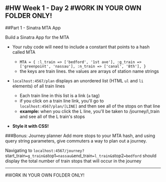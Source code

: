 #HW Week 1 - Day 2
#WORK IN YOUR OWN FOLDER ONLY!
---

##Part 1 - Sinatra MTA App


Build a Sinatra App for the MTA

- Your ruby code will need to include a constant that points to a hash called MTA
    - `MTA = {
  :l_train => ['bedford', '1st ave'],
  :g_train => ['greenpoint', 'nassau'],
  :n_train => ['canal', '8th'],
}`
    - the keys are train lines. the values are arrays of station name strings
- `localhost:4567/plan` displays an unordered list (HTML `ul` and `li` elements) of all train lines
   - Each train line in this list is a link (`a` tag)
   - if you click on a train line link, you'll go to `localhost:4567/plan/[LINE]` and then see all of the stops on that line
   - **example:** when you click the L line, you'll be taken to /journey/l_train and see all of the L train's stops

 - **Style it with CSS!**

###Bonus: Journey planner
Add more stops to your MTA hash, and using query string parameters, give commuters a way to plan out a journey.

 Navigating to `localhost:4567/journey?`start_train`=g_train&`stop1`=nassau&`end_train`=l_train&`stop2`=bedford` should display the total number of train stops that will occur in the journey


---

#WORK IN YOUR OWN FOLDER ONLY!
